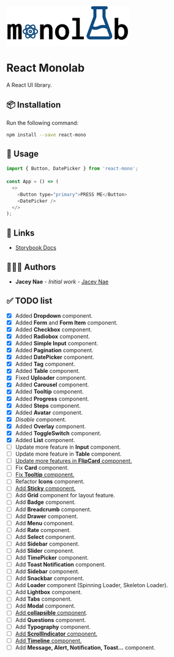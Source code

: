 <img src="logo.png" width="320" alt="Monolab Logo" >

# React Monolab

A React UI library.

## 📦 Installation

Run the following command:

```bash
npm install --save react-mono
```

## 🔨 Usage

```js
import { Button, DatePicker } from 'react-mono';

const App = () => (
  <>
    <Button type="primary">PRESS ME</Button>
    <DatePicker />
  </>
);
```

## 🔗 Links

- [Storybook Docs](https://naeminhye.github.io/react-mono-storybook/)

## 👨🏻‍💻 Authors

- **Jacey Nae** - _Initial work_ - [Jacey Nae](https://github.com/naeminhye)

## ✅ TODO list

- [x] Added **Dropdown** component.
- [x] Added **Form** and **Form Item** component.
- [x] Added **Checkbox** component.
- [x] Added **Radiobox** component.
- [x] Added **Simple Input** component.
- [x] Added **Pagination** component.
- [x] Added **DatePicker** component.
- [x] Added **Tag** component.
- [x] Added **Table** component.
- [x] Fixed **Uploader** component.
- [x] Added **Carousel** component.
- [x] Added **Tooltip** component.
- [x] Added **Progress** component.
- [x] Added **Steps** component.
- [x] Added **Avatar** component.
- [x] _Disable_ component.
- [x] Added **Overlay** component.
- [x] Added **ToggleSwitch** component.
- [x] Added **List** component.
- [ ] Update more feature in **Input** component.
- [ ] Update more feature in **Table** component.
- [ ] [Update more features in **FlipCard** component.](https://www.w3schools.com/howto/howto_css_flip_card.asp)
- [ ] Fix **Card** component.
- [ ] [Fix **Tooltip** component.](https://www.w3schools.com/howto/howto_css_tooltip.asp)
- [ ] Refactor **Icons** component.
- [ ] [Add **Sticky** component.](https://www.w3schools.com/howto/howto_css_sticky_element.asp)
- [ ] Add **Grid** component for layout feature.
- [ ] Add **Badge** component.
- [ ] Add **Breadcrumb** component.
- [ ] Add **Drawer** component.
- [ ] Add **Menu** component.
- [ ] Add **Rate** component.
- [ ] Add **Select** component.
- [ ] Add **Sidebar** component.
- [ ] Add **Slider** component.
- [ ] Add **TimePicker** component.
- [ ] Add **Toast Notification** component.
- [ ] Add **Sidebar** component.
- [ ] Add **Snackbar** component.
- [ ] Add **Loader** component (Spinning Loader, Skeleton Loader).
- [ ] Add **Lightbox** component.
- [ ] Add **Tabs** component.
- [ ] Add **Modal** component.
- [ ] [Add **collapsible** component](https://www.w3schools.com/howto/howto_js_collapsible.asp).
- [ ] Add **Questions** component.
- [ ] Add **Typography** component.
- [ ] [Add **ScrollIndicator** component.](https://www.w3schools.com/howto/howto_js_scroll_indicator.asp)
- [ ] [Add **Timeline** component.](https://www.w3schools.com/howto/howto_css_timeline.asp)
- [ ] Add **Message, Alert, Notification, Toast...** component.
